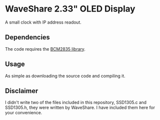 # WaveShare 2.33" OLED Display

A small clock with IP address readout.

## Dependencies

The code requires the [BCM2835 library](https://www.airspayce.com/mikem/bcm2835/).

## Usage

As simple as downloading the source code and compiling it.

## Disclaimer

I didn't write two of the files included in this repository, SSD1305.c and SSD1305.h, they were written by WaveShare.  I have included them here for your convenience.
